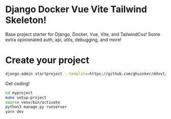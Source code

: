 # Django Docker Vue Vite Tailwind Skeleton!


Base project starter for Django, Docker, Vue, Vite, and TailwindCss! Some extra opinionated auth, api, utils, debugging, and more!
  
# Create your project

  ```sh
django-admin startproject --template=https://github.com/ghuinker/ddvvt/archive/main.zip --name=Makefile myproject
```

Get coding!
```sh
cd myproject
make setup-project
source venv/bin/activate
python3 manage.py runserver
yarn dev
```
